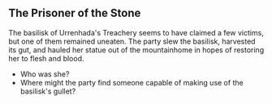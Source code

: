 ## The Prisoner of the Stone

The basilisk of Urrenhada's Treachery seems to have claimed a few victims, but one of them remained uneaten. The party slew the basilisk, harvested its gut, and hauled her statue out of the mountainhome in hopes of restoring her to flesh and blood.

* Who was she?  
* Where might the party find someone capable of making use of the basilisk's gullet?
